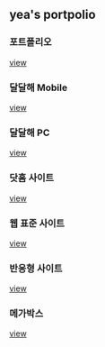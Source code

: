 <h2>yea's portpolio</h2>

<h3>포트폴리오</h3>
<a href="https://verite1023.github.io/yea/Ye's photopolio/index.html
">view</a>

<h3>달달해 Mobile</h3>
<a href="https://verite1023.github.io/yea/DALDALHAE_MB/m_index.html">view</a>

<h3>달달해 PC</h3>
<a href="https://verite1023.github.io/yea/DALDALHAE_PC/pc_index.html">view</a>

<h3>닷홈 사이트</h3>
<a href="https://verite1023.github.io/yea/HTML/index.html">view</a>

<h3>웹 표준 사이트</h3>
<a href="https://verite1023.github.io/">view</a>

<h3>반응형 사이트</h3>
<a href="https://verite1023.github.io/">view</a>

<h3>메가박스</h3>
<a href="https://verite1023.github.io/yea/mega/index.html">view</a>
